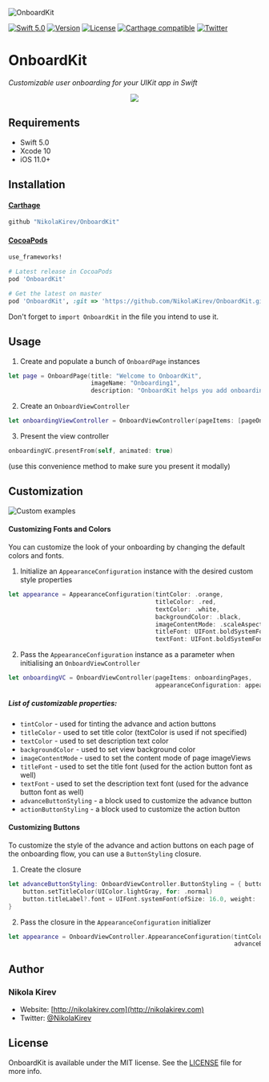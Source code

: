 ![OnboardKit](Assets/banner.png)

[![Swift 5.0](https://img.shields.io/badge/Swift-5.0-orange.svg?style=flat)](https://developer.apple.com/swift/)
[![Version](https://img.shields.io/cocoapods/v/OnboardKit.svg?style=flat)](http://cocoapods.org/pods/OnboardKit)
[![License](https://img.shields.io/cocoapods/l/OnboardKit.svg?style=flat)](http://cocoapods.org/pods/OnboardKit)
[![Carthage compatible](https://img.shields.io/badge/Carthage-compatible-4BC51D.svg?style=flat)](https://github.com/Carthage/Carthage)
[![Twitter](https://img.shields.io/badge/twitter-@NikolaKirev-blue.svg?style=flat)](https://twitter.com/NikolaKirev)

# OnboardKit
*Customizable user onboarding for your UIKit app in Swift*

<p align="center"><img src="https://media.giphy.com/media/3ohjV8gDG3kE5dbWSI/giphy.gif" /></p>

## Requirements

* Swift 5.0
* Xcode 10
* iOS 11.0+

## Installation

#### [Carthage](https://github.com/Carthage/Carthage)

````bash
github "NikolaKirev/OnboardKit"
````

#### [CocoaPods](http://cocoapods.org)

````ruby
use_frameworks!

# Latest release in CocoaPods
pod 'OnboardKit'

# Get the latest on master
pod 'OnboardKit', :git => 'https://github.com/NikolaKirev/OnboardKit.git', :branch => 'master'
````

Don't forget to `import OnboardKit` in the file you intend to use it.

## Usage

1. Create and populate a bunch of `OnboardPage` instances
````swift
let page = OnboardPage(title: "Welcome to OnboardKit",
                       imageName: "Onboarding1",
                       description: "OnboardKit helps you add onboarding to your iOS app")
````
2. Create an `OnboardViewController`
````swift
let onboardingViewController = OnboardViewController(pageItems: [pageOne, ...])
````
3. Present the view controller
````swift
onboardingVC.presentFrom(self, animated: true)
````
(use this convenience method to make sure you present it modally)

## Customization

![Custom examples](Assets/custom_examples.png)

#### Customizing Fonts and Colors
You can customize the look of your onboarding by changing the default colors and fonts.

1. Initialize an `AppearanceConfiguration` instance with the desired custom style properties
````swift
let appearance = AppearanceConfiguration(tintColor: .orange,
                                         titleColor: .red,
                                         textColor: .white,
                                         backgroundColor: .black,
                                         imageContentMode: .scaleAspectFit,
                                         titleFont: UIFont.boldSystemFont(ofSize: 32.0),
                                         textFont: UIFont.boldSystemFont(ofSize: 17.0))
````
2. Pass the `AppearanceConfiguration` instance as a parameter when initialising an `OnboardViewController`
````swift
let onboardingVC = OnboardViewController(pageItems: onboardingPages,
                                         appearanceConfiguration: appearance)
````

##### List of customizable properties:
- `tintColor` - used for tinting the advance and action buttons
- `titleColor` - used to set title color (textColor is used if not specified)
- `textColor` - used to set description text color
- `backgroundColor` - used to set view background color
- `imageContentMode` - used to set the content mode of page imageViews
- `titleFont` - used to set the title font (used for the action button font as well) 
- `textFont` - used to set the description text font (used for the advance button font as well)
- `advanceButtonStyling` - a block used to customize the advance button
- `actionButtonStyling` - a block used to customize the action button

#### Customizing Buttons
To customize the style of the advance and action buttons on each page of the onboarding flow, you can use a `ButtonStyling` closure.

1. Create the closure
````swift
let advanceButtonStyling: OnboardViewController.ButtonStyling = { button in
    button.setTitleColor(UIColor.lightGray, for: .normal)
    button.titleLabel?.font = UIFont.systemFont(ofSize: 16.0, weight: .semibold)
}
````
2. Pass the closure in the `AppearanceConfiguration` initializer
````swift
let appearance = OnboardViewController.AppearanceConfiguration(tintColor: .orange,
                                                               advanceButtonStyling: advanceButtonStyling)
````

## Author

### Nikola Kirev

* Website: [http://nikolakirev.com](http://nikolakirev.com)
* Twitter: [@NikolaKirev](http://twitter.com/nikolakirev)

## License

OnboardKit is available under the MIT license. See the [LICENSE](https://github.com/NikolaKirev/OnboardKit/blob/master/LICENSE) file for more info.
